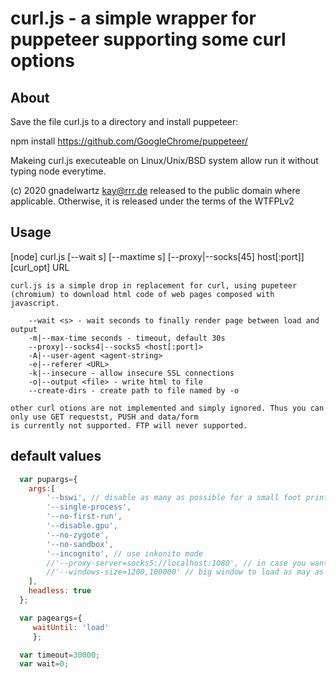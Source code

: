 # curl.js - a simple wrapper for puppeteer supporting some curl options

##  About

 Save the file curl.js to a directory and install puppeteer: 

 npm install https://github.com/GoogleChrome/puppeteer/

 Makeing curl.js executeable on Linux/Unix/BSD system allow run it without typing node everytime.

 (c) 2020 gnadelwartz kay@rrr.de
 released to the public domain where applicable. Otherwise, it is released under the terms of the WTFPLv2

## Usage

 [node] curl.js [--wait s] [--maxtime s] [--proxy|--socks[45] host[:port]] [curl_opt] URL

	curl.js is a simple drop in replacement for curl, using pupeteer (chromium) to download html code of web pages composed with javascript.

		--wait <s> - wait seconds to finally render page between load and output
		-m|--max-time seconds - timeout, default 30s
		--proxy|--socks4|--socks5 <host[:port]>
		-A|--user-agent <agent-string>
		-e|--referer <URL>
		-k|--insecure - allow insecure SSL connections
		-o|--output <file> - write html to file
		--create-dirs - create path to file named by -o

	other curl otions are not implemented and simply ignored. Thus you can only use GET requestst, PUSH and data/form
	is currently not supported. FTP will never supported.

## default values

```javascript
  var pupargs={
	args:[
		'--bswi', // disable as many as possible for a small foot print
		'--single-process',
		'--no-first-run',
		'--disable.gpu',
		'--no-zygote',
		'--no-sandbox',  
		'--incognito', // use inkonito mode
		//'--proxy-server=socks5://localhost:1080', // in case you want a default proxy
		//'--windows-size=1200,100000' // big window to load as may as posible content
	],
	headless: true
  };

  var pageargs={
	 waitUntil: 'load'
	 };

  var timeout=30000;
  var wait=0;
```
